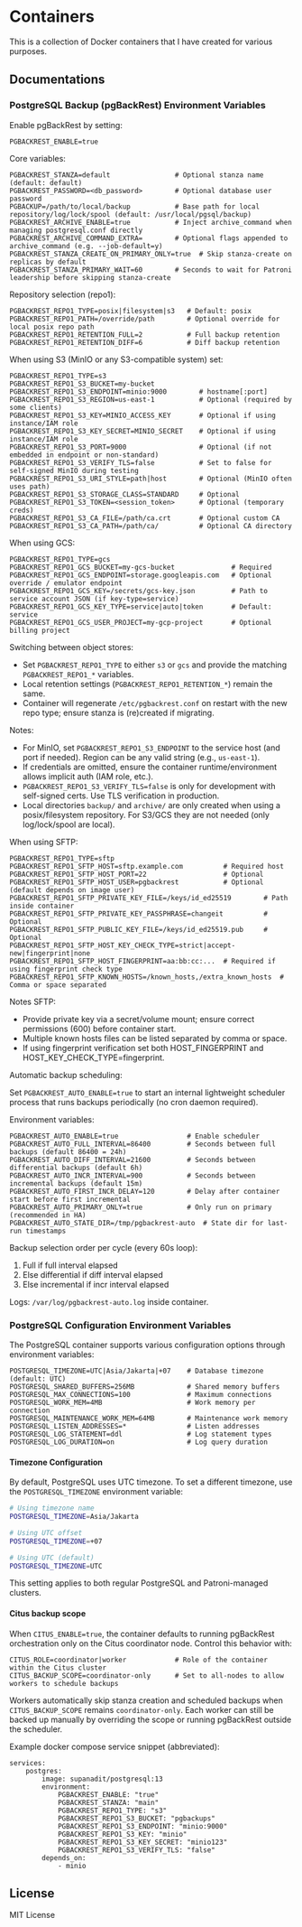 # Containers

This is a collection of Docker containers that I have created for various purposes.

## Documentations

### PostgreSQL Backup (pgBackRest) Environment Variables

Enable pgBackRest by setting:

```
PGBACKREST_ENABLE=true
```

Core variables:

```
PGBACKREST_STANZA=default                # Optional stanza name (default: default)
PGBACKREST_PASSWORD=<db_password>        # Optional database user password
PGBACKUP=/path/to/local/backup           # Base path for local repository/log/lock/spool (default: /usr/local/pgsql/backup)
PGBACKREST_ARCHIVE_ENABLE=true           # Inject archive_command when managing postgresql.conf directly
PGBACKREST_ARCHIVE_COMMAND_EXTRA=        # Optional flags appended to archive_command (e.g. --job-default=y)
PGBACKREST_STANZA_CREATE_ON_PRIMARY_ONLY=true  # Skip stanza-create on replicas by default
PGBACKREST_STANZA_PRIMARY_WAIT=60        # Seconds to wait for Patroni leadership before skipping stanza-create
```

Repository selection (repo1):

```
PGBACKREST_REPO1_TYPE=posix|filesystem|s3   # Default: posix
PGBACKREST_REPO1_PATH=/override/path        # Optional override for local posix repo path
PGBACKREST_REPO1_RETENTION_FULL=2           # Full backup retention
PGBACKREST_REPO1_RETENTION_DIFF=6           # Diff backup retention
```

When using S3 (MinIO or any S3-compatible system) set:

```
PGBACKREST_REPO1_TYPE=s3
PGBACKREST_REPO1_S3_BUCKET=my-bucket
PGBACKREST_REPO1_S3_ENDPOINT=minio:9000        # hostname[:port]
PGBACKREST_REPO1_S3_REGION=us-east-1           # Optional (required by some clients)
PGBACKREST_REPO1_S3_KEY=MINIO_ACCESS_KEY       # Optional if using instance/IAM role
PGBACKREST_REPO1_S3_KEY_SECRET=MINIO_SECRET    # Optional if using instance/IAM role
PGBACKREST_REPO1_S3_PORT=9000                  # Optional (if not embedded in endpoint or non-standard)
PGBACKREST_REPO1_S3_VERIFY_TLS=false           # Set to false for self-signed MinIO during testing
PGBACKREST_REPO1_S3_URI_STYLE=path|host        # Optional (MinIO often uses path)
PGBACKREST_REPO1_S3_STORAGE_CLASS=STANDARD     # Optional
PGBACKREST_REPO1_S3_TOKEN=<session_token>      # Optional (temporary creds)
PGBACKREST_REPO1_S3_CA_FILE=/path/ca.crt       # Optional custom CA
PGBACKREST_REPO1_S3_CA_PATH=/path/ca/          # Optional CA directory
```

When using GCS:

```
PGBACKREST_REPO1_TYPE=gcs
PGBACKREST_REPO1_GCS_BUCKET=my-gcs-bucket              # Required
PGBACKREST_REPO1_GCS_ENDPOINT=storage.googleapis.com   # Optional override / emulator endpoint
PGBACKREST_REPO1_GCS_KEY=/secrets/gcs-key.json         # Path to service account JSON (if key-type=service)
PGBACKREST_REPO1_GCS_KEY_TYPE=service|auto|token       # Default: service
PGBACKREST_REPO1_GCS_USER_PROJECT=my-gcp-project       # Optional billing project
```

Switching between object stores:

- Set `PGBACKREST_REPO1_TYPE` to either `s3` or `gcs` and provide the matching `PGBACKREST_REPO1_*` variables.
- Local retention settings (`PGBACKREST_REPO1_RETENTION_*`) remain the same.
- Container will regenerate `/etc/pgbackrest.conf` on restart with the new repo type; ensure stanza is (re)created if migrating.

Notes:

- For MinIO, set `PGBACKREST_REPO1_S3_ENDPOINT` to the service host (and port if needed). Region can be any valid string (e.g., `us-east-1`).
- If credentials are omitted, ensure the container runtime/environment allows implicit auth (IAM role, etc.).
- `PGBACKREST_REPO1_S3_VERIFY_TLS=false` is only for development with self-signed certs. Use TLS verification in production.
- Local directories `backup/` and `archive/` are only created when using a posix/filesystem repository. For S3/GCS they are not needed (only log/lock/spool are local).
 
When using SFTP:

```
PGBACKREST_REPO1_TYPE=sftp
PGBACKREST_REPO1_SFTP_HOST=sftp.example.com          # Required host
PGBACKREST_REPO1_SFTP_HOST_PORT=22                   # Optional
PGBACKREST_REPO1_SFTP_HOST_USER=pgbackrest           # Optional (default depends on image user)
PGBACKREST_REPO1_SFTP_PRIVATE_KEY_FILE=/keys/id_ed25519        # Path inside container
PGBACKREST_REPO1_SFTP_PRIVATE_KEY_PASSPHRASE=changeit          # Optional
PGBACKREST_REPO1_SFTP_PUBLIC_KEY_FILE=/keys/id_ed25519.pub     # Optional
PGBACKREST_REPO1_SFTP_HOST_KEY_CHECK_TYPE=strict|accept-new|fingerprint|none
PGBACKREST_REPO1_SFTP_HOST_FINGERPRINT=aa:bb:cc:...  # Required if using fingerprint check type
PGBACKREST_REPO1_SFTP_KNOWN_HOSTS=/known_hosts,/extra_known_hosts  # Comma or space separated
```

Notes SFTP:
- Provide private key via a secret/volume mount; ensure correct permissions (600) before container start.
- Multiple known hosts files can be listed separated by comma or space.
- If using fingerprint verification set both HOST_FINGERPRINT and HOST_KEY_CHECK_TYPE=fingerprint.

Automatic backup scheduling:

Set `PGBACKREST_AUTO_ENABLE=true` to start an internal lightweight scheduler process that runs backups periodically (no cron daemon required).

Environment variables:
```
PGBACKREST_AUTO_ENABLE=true                 # Enable scheduler
PGBACKREST_AUTO_FULL_INTERVAL=86400         # Seconds between full backups (default 86400 = 24h)
PGBACKREST_AUTO_DIFF_INTERVAL=21600         # Seconds between differential backups (default 6h)
PGBACKREST_AUTO_INCR_INTERVAL=900           # Seconds between incremental backups (default 15m)
PGBACKREST_AUTO_FIRST_INCR_DELAY=120        # Delay after container start before first incremental
PGBACKREST_AUTO_PRIMARY_ONLY=true           # Only run on primary (recommended in HA)
PGBACKREST_AUTO_STATE_DIR=/tmp/pgbackrest-auto  # State dir for last-run timestamps
```

Backup selection order per cycle (every 60s loop):
1. Full if full interval elapsed
2. Else differential if diff interval elapsed
3. Else incremental if incr interval elapsed

Logs: `/var/log/pgbackrest-auto.log` inside container.

### PostgreSQL Configuration Environment Variables

The PostgreSQL container supports various configuration options through environment variables:

```
POSTGRESQL_TIMEZONE=UTC|Asia/Jakarta|+07    # Database timezone (default: UTC)
POSTGRESQL_SHARED_BUFFERS=256MB             # Shared memory buffers
POSTGRESQL_MAX_CONNECTIONS=100              # Maximum connections
POSTGRESQL_WORK_MEM=4MB                     # Work memory per connection
POSTGRESQL_MAINTENANCE_WORK_MEM=64MB        # Maintenance work memory
POSTGRESQL_LISTEN_ADDRESSES=*               # Listen addresses
POSTGRESQL_LOG_STATEMENT=ddl                # Log statement types
POSTGRESQL_LOG_DURATION=on                  # Log query duration
```

#### Timezone Configuration

By default, PostgreSQL uses UTC timezone. To set a different timezone, use the `POSTGRESQL_TIMEZONE` environment variable:

```bash
# Using timezone name
POSTGRESQL_TIMEZONE=Asia/Jakarta

# Using UTC offset
POSTGRESQL_TIMEZONE=+07

# Using UTC (default)
POSTGRESQL_TIMEZONE=UTC
```

This setting applies to both regular PostgreSQL and Patroni-managed clusters.

#### Citus backup scope

When `CITUS_ENABLE=true`, the container defaults to running pgBackRest orchestration only on the Citus coordinator node. Control this behavior with:

```
CITUS_ROLE=coordinator|worker            # Role of the container within the Citus cluster
CITUS_BACKUP_SCOPE=coordinator-only      # Set to all-nodes to allow workers to schedule backups
```

Workers automatically skip stanza creation and scheduled backups when `CITUS_BACKUP_SCOPE` remains `coordinator-only`. Each worker can still be backed up manually by overriding the scope or running pgBackRest outside the scheduler.

Example docker compose service snippet (abbreviated):

```
services:
	postgres:
		image: supanadit/postgresql:13
		environment:
			PGBACKREST_ENABLE: "true"
			PGBACKREST_STANZA: "main"
			PGBACKREST_REPO1_TYPE: "s3"
			PGBACKREST_REPO1_S3_BUCKET: "pgbackups"
			PGBACKREST_REPO1_S3_ENDPOINT: "minio:9000"
			PGBACKREST_REPO1_S3_KEY: "minio"
			PGBACKREST_REPO1_S3_KEY_SECRET: "minio123"
			PGBACKREST_REPO1_S3_VERIFY_TLS: "false"
		depends_on:
			- minio
```

## License

MIT License
